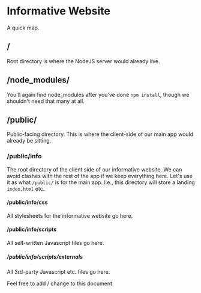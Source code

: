 # Informative Website

A quick map.

## /

Root directory is where the NodeJS server would already live.

## /node_modules/

You'll again find node_modules after you've done `npm install`, though we
shouldn't need that many at all.

## /public/

Public-facing directory. This is where the client-side of our main app would
already be sitting.

### /public/info

The root directory of the client side of our informative website. We can avoid
clashes with the rest of the app if we keep everything here. Let's use it as
what `/public/` is for the main app. I.e., this directory will store a landing
`index.html` etc.

#### /public/info/css

All stylesheets for the informative website go here.

#### /public/info/scripts

All self-written Javascript files go here.

##### /public/info/scripts/externals

All 3rd-party Javascript etc. files go here.

Feel free to add / change to this document